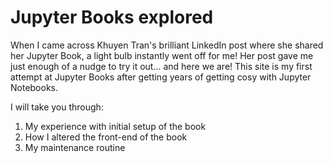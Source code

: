 # Jupyter Books explored

When I came across Khuyen Tran's brilliant LinkedIn
post where she shared her Jupyter Book, a light bulb
instantly went off for me! Her post gave me just enough of a nudge
to try it out... and here we are! This site is my first
attempt at Jupyter Books after getting years of
getting cosy with Jupyter Notebooks.

I will take you through:
1. My experience with initial setup of the book
2. How I altered the front-end of the book
3. My maintenance routine
